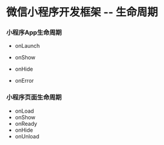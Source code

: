 # 微信小程序开发框架 -- 生命周期

### 小程序App生命周期

* onLaunch

* onShow

* onHide

* onError

### 小程序页面生命周期

* onLoad
* onShow
* onReady
* onHide
* onUnload

